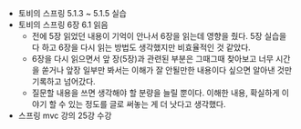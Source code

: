 - 토비의 스프링 5.1.3 ~ 5.1.5	실습
- 토비의 스프링 6장 6.1 읽음
  - 전에 5장 읽었던 내용이 기억이 안나서 6장을 읽는데 영향을 줬다. 5장 실습을 다 하고 6장을 다시 읽는 방법도 생각했지만 비효율적인 것 같았다.
  - 6장을 다시 읽으면서 앞 장(5장)과 관련된 부분은 그때그때 찾아보고 너무 시간을 쏟거나 앞장 일부만 봐서는 이해가 잘 안될만한 내용이다 싶으면 알아낸 것만 기록하고 넘어갔다.
  - 질문할 내용을 쓰면 생각해야 할 분량을 늘릴 뿐이다. 이해한 내용, 확실하게 이야기 할 수 있는 정도를 글로 써놓는 게 더 낫다고 생각했다.
- 스프링 mvc 강의 25강 수강
